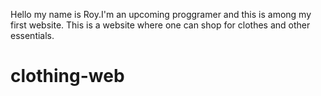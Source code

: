 Hello my name is Roy.I'm an upcoming proggramer and this is among my first website.
This is a website where one can shop for clothes and other essentials.
# clothing-web
